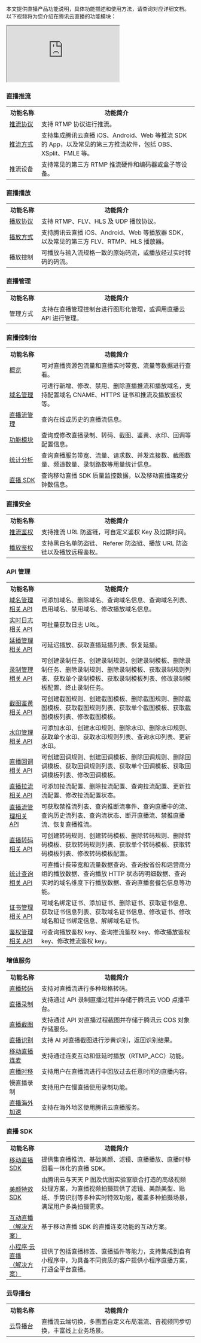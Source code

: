 本文提供直播产品功能说明，具体功能描述和使用方法，请查询对应详细文档。
以下视频将为您介绍在腾讯云直播的功能模块：
<div class="doc-video-mod"><iframe src="https://cloud.tencent.com/edu/learning/quick-play/1524-10666?source=gw.doc.media&withPoster=1&notip=1"></iframe></div>





### 直播推流
<table>
<tr><th width=17%>功能名称</th><th>功能简介</th></tr>
<tr><td><a href="https://cloud.tencent.com/document/product/267/7968#.E6.94.AF.E6.8C.81.E5.93.AA.E4.BA.9B.E6.8E.A8.E6.B5.81.E5.8D.8F.E8.AE.AE.EF.BC.9F">推流协议</a></td><td>支持 RTMP 协议进行推流。</td></tr>
<tr><td><a href="https://cloud.tencent.com/document/product/267/32732">推流方式</a></td><td>支持集成腾讯云直播 iOS、Android、Web 等推流 SDK 的 App，以及常见的第三方推流软件，包括  OBS、XSplit、FMLE 等。</td></tr>
<tr><td>推流设备</td><td>支持常见的第三方 RTMP 推流硬件和编码器或盒子等设备。</td></tr>
</table>


### 直播播放
<table>
<tr><th width=17%>功能名称</th><th>功能简介</th></tr>
<tr><td><a href="https://cloud.tencent.com/document/product/267/7968#.E6.94.AF.E6.8C.81.E5.93.AA.E4.BA.9B.E6.92.AD.E6.94.BE.E5.8D.8F.E8.AE.AE.EF.BC.9F">播放协议</a></td><td>支持 RTMP、FLV、HLS 及 UDP 播放协议。</td></tr>
<tr><td><a href="https://cloud.tencent.com/document/product/267/32733">播放方式</a></td><td>支持腾讯云直播 iOS、Android、Web 等播放器 SDK，以及常见的第三方 FLV、RTMP、HLS 播放器。</td></tr>
<tr><td>播放控制</td><td>可播放与输入流规格一致的原始码流，或播放经过实时转码的码流。</td></tr>
</table>

 
 ### 直播管理
 <table>
<tr><th width=17%>功能名称</th><th>功能简介</th></tr>
<tr><td>管理方式</td><td>支持在直播管理控制台进行图形化管理，或调用直播云 API 进行管理。</td></tr>
</table>
 
### 直播控制台
<table>
<tr><th width=17%>功能名称</th><th>功能简介</th></tr>
<tr><td><a href="https://cloud.tencent.com/document/product/267/20379">概览</a></td><td>可对直播资源包流量和直播实时带宽、流量等数据进行查看。</td></tr>
<tr><td><a href="https://cloud.tencent.com/document/product/267/20381">域名管理</a></td><td>可进行新增、修改、禁用、删除直播推流和播放域名，支持配置域名 CNAME、HTTPS 证书和推流及播放鉴权等。</td></tr>
<tr><td><a href="https://cloud.tencent.com/document/product/267/20380">直播流管理</a></td><td>查询在线或历史的直播流信息。</td></tr>
<tr><td><a href="https://cloud.tencent.com/document/product/267/20384">功能模块</a></td><td>查询或修改直播录制、转码、截图、鉴黄、水印、回调等配置信息。</td></tr>
<tr><td><a href="https://cloud.tencent.com/document/product/267/20390">统计分析</a></td><td>查询直播服务带宽、流量、请求数、并发连接数、截图数量、频道数量、录制路数等用量统计信息。</td></tr>
<tr><td><a href="https://cloud.tencent.com/document/product/267/20382">直播 SDK</a></td><td>查询移动直播 SDK 质量监控数据，以及移动直播连麦分钟数信息。</td></tr>
</table>


### 直播安全
<table>
<tr><th width=17%>功能名称</th><th>功能简介</th></tr>
<tr><td><a href="https://cloud.tencent.com/document/product/267/32833">推流鉴权</a></td><td>支持推流 URL 防盗链，可自定义鉴权 Key 及过期时间。</td></tr>
<tr><td><a href="https://cloud.tencent.com/document/product/267/32463">播放鉴权</a></td><td>支持黑白名单防盗链、 Referer 防盗链、播放 URL 防盗链以及播放远程鉴权。</td></tr>
</table>

    
###  API 管理
<table>
<tr><th width=17%>功能名称</th><th>功能简介</th></tr>
<tr><td><a href="https://cloud.tencent.com/document/product/267/20456#.E5.9F.9F.E5.90.8D.E7.AE.A1.E7.90.86.E7.9B.B8.E5.85.B3.E6.8E.A5.E5.8F.A3">域名管理相关 API</a></td>
            <td>可添加域名、删除域名、查询域名信息、查询域名列表、启用域名、禁用域名、修改播放域名信息。</td>
</tr>
<tr><td><a href="https://cloud.tencent.com/document/product/267/20456#.E5.AE.9E.E6.97.B6.E6.97.A5.E5.BF.97.E7.9B.B8.E5.85.B3.E6.8E.A5.E5.8F.A3">实时日志相关 API</a></td>
            <td>可批量获取日志 URL。</td>
</tr>
<tr><td><a href="https://cloud.tencent.com/document/product/267/20456#.E5.BB.B6.E6.92.AD.E7.AE.A1.E7.90.86.E7.9B.B8.E5.85.B3.E6.8E.A5.E5.8F.A3">延播管理相关 API</a></td>
            <td>可延迟播放、获取直播延播列表、恢复延播。</td>
</tr>
<tr><td><a href="https://cloud.tencent.com/document/product/267/20456#.E5.BD.95.E5.88.B6.E7.AE.A1.E7.90.86.E7.9B.B8.E5.85.B3.E6.8E.A5.E5.8F.A3">录制管理相关 API</a></td>
            <td>可创建录制任务、创建录制规则、创建录制模板、删除录制任务、删除录制规则、删除录制模板、获取录制规则列表、获取单个录制模板、获取录制模板列表、修改录制模板配置、终止录制任务。</td>
</tr>
<tr><td><a href="https://cloud.tencent.com/document/product/267/20456#.E6.88.AA.E5.9B.BE.E9.89.B4.E9.BB.84.E7.9B.B8.E5.85.B3.E6.8E.A5.E5.8F.A3">截图鉴黄相关 API</a></td>
            <td>可创建截图规则、创建截图模板、删除截图规则、删除截图模板、获取截图规则列表、获取单个截图模板、获取截图模板列表、修改截图模板。</td>
</tr>
<tr><td><a href="https://cloud.tencent.com/document/product/267/20456#.E6.B0.B4.E5.8D.B0.E7.AE.A1.E7.90.86.E7.9B.B8.E5.85.B3.E6.8E.A5.E5.8F.A3">水印管理相关 API</a></td>
            <td>可添加水印、创建水印规则、删除水印、删除水印规则、获取单个水印、获取水印规则列表、查询水印列表、更新水印。</td>
</tr>
<tr><td><a href="https://cloud.tencent.com/document/product/267/20456#.E7.9B.B4.E6.92.AD.E5.9B.9E.E8.B0.83.E7.9B.B8.E5.85.B3.E6.8E.A5.E5.8F.A3">直播回调相关 API</a></td>
            <td>可创建回调规则、创建回调模板、删除回调规则、删除回调模板、获取回调规则列表、获取单个回调模板、获取回调模板列表、修改回调模板。</td>
</tr>
<tr><td><a href="https://cloud.tencent.com/document/product/267/20456#.E7.9B.B4.E6.92.AD.E6.8B.89.E6.B5.81.E7.9B.B8.E5.85.B3.E6.8E.A5.E5.8F.A3">直播拉流相关 API</a></td>
            <td>可添加拉流配置、删除拉流配置、查询拉流配置、更新拉流配置、修改拉流配置状态。</td>
</tr>
<tr><td><a href="https://cloud.tencent.com/document/product/267/20456#.E7.9B.B4.E6.92.AD.E6.B5.81.E7.AE.A1.E7.90.86.E7.9B.B8.E5.85.B3.E6.8E.A5.E5.8F.A3">直播流管理相关 API</a></td>
            <td>可获取禁推流列表、查询推断流事件、查询直播中的流、查询历史流列表、查询流状态、断开直播流、禁推直播流、恢复直播推流。</td>
</tr>
<tr><td><a href="https://cloud.tencent.com/document/product/267/20456#.E7.9B.B4.E6.92.AD.E8.BD.AC.E7.A0.81.E7.9B.B8.E5.85.B3.E6.8E.A5.E5.8F.A3">直播转码相关 API</a></td>
            <td>可创建转码规则、创建转码模板、删除转码规则、删除转码模板、获取转码规则列表、获取单个转码模板、获取转码模板列表、修改转码模板配置。</td>
</tr>
<tr><td><a href="https://cloud.tencent.com/document/product/267/20456#.E7.BB.9F.E8.AE.A1.E6.9F.A5.E8.AF.A2.E7.9B.B8.E5.85.B3.E6.8E.A5.E5.8F.A3">统计查询相关 API</a></td>
            <td>可直播计费带宽和流量数据查询、查询按省份和运营商分组的播放数据、查询播放 HTTP 状态码明细数据、查询实时的域名维度下行播放数据、查询直播套餐包信息等功能。</td>
</tr>
<tr><td><a href="https://cloud.tencent.com/document/product/267/20456#.E8.AF.81.E4.B9.A6.E7.AE.A1.E7.90.86.E7.9B.B8.E5.85.B3.E6.8E.A5.E5.8F.A3">证书管理相关 API</a></td>
            <td>可域名绑定证书、添加证书、删除证书、获取证书信息、获取证书信息列表、获取域名证书信息、修改证书、修改域名和证书绑定信息、解绑域名证书。</td>
</tr>
<tr><td><a href="https://cloud.tencent.com/document/product/267/20456#.E9.89.B4.E6.9D.83.E7.AE.A1.E7.90.86.E7.9B.B8.E5.85.B3.E6.8E.A5.E5.8F.A3">鉴权管理相关 API</a></td>
            <td>可查询播放鉴权 key、查询推流鉴权 key、修改播放鉴权 key、修改推流鉴权 key。</td>
</tr>
</table>


### 增值服务
<table>
<tr><th width=17%>功能名称</th><th>功能简介</th></tr>
<tr><td><a href="https://cloud.tencent.com/document/product/267/32736">直播转码</a></td><td> 支持对直播流进行多种规格转码。</td></tr>
<tr><td><a href="https://cloud.tencent.com/document/product/267/32739">直播录制</a></td><td>支持通过 API 录制直播过程并存储于腾讯云 VOD 点播平台。</td></tr>
<tr><td><a href="https://cloud.tencent.com/document/product/267/32737">直播截图</a></td><td>支持通过 API 对直播过程截图并存储于腾讯云 COS 对象存储服务。</td></tr>
<tr><td><a href="https://cloud.tencent.com/document/product/267/32741">直播识别</a></td><td>支持 AI 对直播截图进行涉黄识别，返回识别结果。 </td></tr>
<tr><td><a href="https://cloud.tencent.com/document/product/454/14606">移动直播连麦</a></td><td>支持通过连麦互动和低延时播放（RTMP_ACC）功能。</td></tr>
<tr><td><a href="https://cloud.tencent.com/document/product/267/32742">直播时移</a></td><td>支持用户在直播流进行中回放过去任意时间的直播内容。</td></tr>
<tr><td>慢直播录制</td><td>支持用户在慢直播使用录制功能。</td></tr>
<tr><td><a href="https://cloud.tencent.com/document/product/267/14621">直播海外加速</a></td><td>支持在海外地区使用腾讯云直播服务。</td></tr>
</table>

   
    
### 直播 SDK
<table>
<tr><th width=17%>功能名称</th><th>功能简介</th></tr>
<tr><td><a href="https://cloud.tencent.com/document/product/454">移动直播 SDK</a></td><td>提供集直播推流、基础美颜、滤镜、直播播放、直播时移回看一体化的直播 SDK。 </td></tr>
<tr><td><a href="https://cloud.tencent.com/document/product/616">美颜特效 SDK</a></td><td>由腾讯云与天天 P 图及优图实验室联合打造的高级视频处理方案，为直播视频拍摄提供了滤镜、美颜美型、贴纸、手势识别等多种实时特效功能，覆盖多种拍摄场景，满足用户多类拍摄需求。</td></tr>
<tr><td><a href="https://cloud.tencent.com/document/product/454/35275">互动直播<br>（解决方案）</a></td><td>基于移动直播 SDK 的直播连麦功能的互动方案。</td></tr>
<tr><td><a href="https://cloud.tencent.com/document/product/1078/34639">小程序·云直播<br>（解决方案）</a></td><td>提供了包括直播标签、直播插件等能力，支持集成到自有小程序中，为具备不同资质的客户提供小程序直播方案，打通全平台直播。</td></tr>
</table>


### 云导播台


<table>
<tr><th width=17%>功能名称</th><th>功能简介</th></tr>
<tr><td><a href="https://cloud.tencent.com/document/product/267/47155">云导播台</a></td><td>直播流云端切换，多画面自定义布局混流、音视频同步切换，丰富线上业务场景。 </td></tr>
</table>




